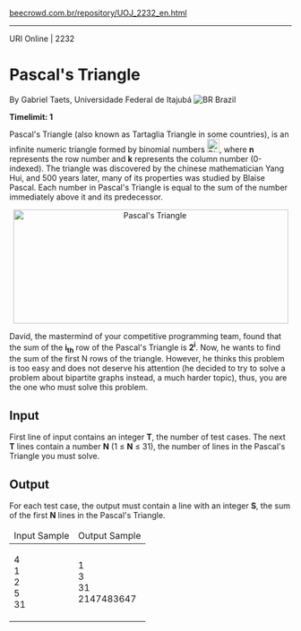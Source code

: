 <p><a href="https://www.beecrowd.com.br/repository/UOJ_2232_en.html">beecrowd.com.br/repository/UOJ_2232_en.html</a></p><hr>
<div>
  <span>URI Online | 2232</span>
  <h1>Pascal's Triangle</h1>
  <div>
    <p>By Gabriel Taets, Universidade Federal de Itajubá <img src="https://resources.beecrowd.com.br/gallery/images/flags/br.gif" alt="BR"> Brazil</p>
  </div>
  <strong>Timelimit: 1</strong>
</div>
<div>
<div>
  <p>Pascal's Triangle (also known as Tartaglia Triangle in some countries), is an infinite numeric triangle formed by binomial numbers <img alt="Binomial" src="https://www.urionlinejudge.com.br/gallery/images/contests/UOJ_2232_b.png" style="height:24px; width:22px">, where <strong>n</strong> represents the row number and <strong>k</strong> represents the column number (0-indexed). The triangle was discovered by the chinese mathematician Yang Hui, and 500 years later, many of its properties was studied by Blaise Pascal. Each number in Pascal's Triangle is equal to the sum of the number immediately above it and its predecessor.</p>
  <p style="text-align:center"><img alt="Pascal's Triangle" src="https://www.urionlinejudge.com.br/gallery/images/contests/UOJ_2232_a.png" style="height:204px; width:491px"></p>
  <p>David, the mastermind of your competitive programming team, found that the sum of the <strong>i</strong><strong><sub>th</sub></strong> row of the Pascal's Triangle is <strong>2<sup>i</sup></strong>. Now, he wants to find the sum of the first N rows of the triangle. However, he thinks this problem is too easy and does not deserve his attention (he decided to try to solve a problem about bipartite graphs instead, a much harder topic), thus, you are the one who must solve this problem.</p>
</div>
<h2>Input</h2>
<div>
  <p>First line of input contains an integer <strong>T</strong>, the number of test cases. The next <strong>T</strong> lines contain a number <strong>N</strong> (1 ≤ <strong>N</strong> ≤ 31), the number of lines in the Pascal's Triangle you must solve.</p>
</div>
<h2>Output</h2>
<div>
  <p>For each test case, the output must contain a line with an integer <strong>S</strong>, the sum of the first <strong>N</strong> lines in the Pascal's Triangle.</p>
</div>
<div></div>
<table>
  <thead>
    <tr>
      <td>Input Sample</td>
      <td>Output Sample</td>
    </tr>
  </thead>
  <tbody>
    <tr>
      <td>
        <p>4<br>
         1<br>
         2<br>
         5<br>
         31</p>
      </td>
      <td>
        <p>1<br>
         3<br>
         31<br>
         2147483647</p>
      </td>
    </tr>
  </tbody>
</table>
<div></div>
  <p>
  </p>
</div>